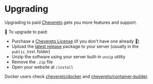 # Upgrading

Upgrading to paid [Chevereto](https://chevereto.com) gets you more features and support.

🤑 To upgrade to paid:

* Purchase a [Chevereto License](https://chevereto.com/pricing) (if you don't have one already 💖)
* Upload the [latest release](https://chevereto.com/panel/downloads) package to your server (usually in the `public_html` folder)
* Unzip the software using your server built-in `unzip` utility
* Remove the `.zip` file
* Open your website at `/install`

Docker users check [chevereto/docker](https://github.com/chevereto/docker) and [chevereto/container-builder](https://github.com/chevereto/container-builder).

